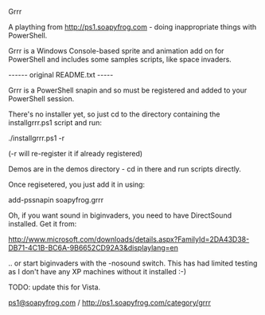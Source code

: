 Grrr

A plaything from http://ps1.soapyfrog.com - doing inappropriate things with PowerShell.

Grrr is a Windows Console-based sprite and animation add on for PowerShell
and includes some samples scripts, like space invaders.


------ original README.txt -----

Grrr is a PowerShell snapin and so must be registered and added to your 
PowerShell session.

There's no installer yet, so just cd to the directory containing the
installgrrr.ps1 script and run:

./installgrrr.ps1 -r

(-r will re-register it if already registered)

Demos are in the demos directory - cd in there and run scripts directly. 

Once regisetered, you just add it in using:


add-pssnapin soapyfrog.grrr


Oh, if you want sound in biginvaders, you need to have DirectSound installed.
Get it from:

http://www.microsoft.com/downloads/details.aspx?FamilyId=2DA43D38-DB71-4C1B-BC6A-9B6652CD92A3&displaylang=en

.. or start biginvaders with the -nosound switch. This has had limited testing
as I don't have any XP machines without it installed :-)

TODO: update this for Vista.

ps1@soapyfrog.com   /   http://ps1.soapyfrog.com/category/grrr
